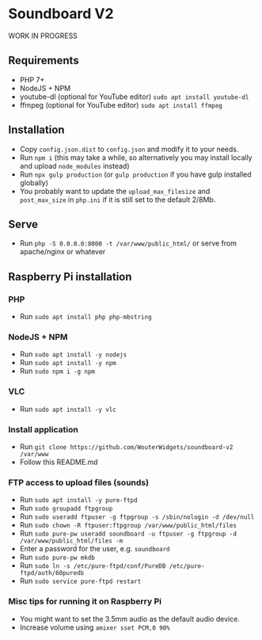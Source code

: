 Soundboard V2
=============
WORK IN PROGRESS

Requirements
------------
- PHP 7+
- NodeJS + NPM
- youtube-dl (optional for YouTube editor) `sudo apt install youtube-dl`
- ffmpeg (optional for YouTube editor) `sudo apt install ffmpeg`

Installation
------------
- Copy `config.json.dist` to `config.json` and modify it to your needs.
- Run `npm i` (this may take a while, so alternatively you may install locally and upload `node_modules` instead)
- Run `npx gulp production` (or `gulp production` if you have gulp installed globally)
- You probably want to update the `upload_max_filesize` and `post_max_size` in `php.ini` if it is still set to the default 2/8Mb.

Serve
-----
- Run `php -S 0.0.0.0:8000 -t /var/www/public_html/` or serve from apache/nginx or whatever

Raspberry Pi installation
-------------------------

### PHP
- Run `sudo apt install php php-mbstring`

### NodeJS + NPM
- Run `sudo apt install -y nodejs`
- Run `sudo apt install -y npm`
- Run `sudo npm i -g npm`

### VLC
- Run `sudo apt install -y vlc`

### Install application
- Run `git clone https://github.com/WouterWidgets/soundboard-v2 /var/www`
- Follow this README.md

### FTP access to upload files (sounds)
- Run `sudo apt install -y pure-ftpd`
- Run `sudo groupadd ftpgroup`
- Run `sudo useradd ftpuser -g ftpgroup -s /sbin/nologin -d /dev/null`
- Run `sudo chown -R ftpuser:ftpgroup /var/www/public_html/files`
- Run `sudo pure-pw useradd soundboard -u ftpuser -g ftpgroup -d /var/www/public_html/files -m`
- Enter a password for the user, e.g. `soundboard`
- Run `sudo pure-pw mkdb`
- Run `sudo ln -s /etc/pure-ftpd/conf/PureDB /etc/pure-ftpd/auth/60puredb`
- Run `sudo service pure-ftpd restart`

### Misc tips for running it on Raspberry Pi
- You might want to set the 3.5mm audio as the default audio device.
- Increase volume using `amixer sset PCM,0 90%`
